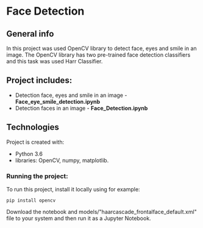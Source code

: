 # Face Detection 

## General info
In this project was used OpenCV library to detect face, eyes and smile in an image.
The OpenCV library has two pre-trained face detection classifiers and this task was used Harr Classifier.

## Project includes:
* Detection face, eyes and smile in an image - **Face_eye_smile_detection.ipynb**
* Detection faces in an image - **Face_Detection.ipynb**

## Technologies
Project is created with:

* Python 3.6
* libraries: OpenCV, numpy, matplotlib.

### Running the project:
To run this project, install it locally using for example:
```
pip install opencv
```
Download the notebook and models/"haarcascade_frontalface_default.xml" file to your system and then run it as a Jupyter Notebook.
